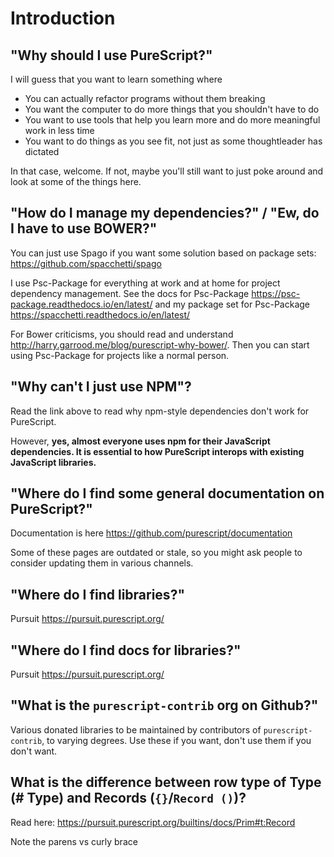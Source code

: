 # Introduction

## "Why should I use PureScript?"

I will guess that you want to learn something where

* You can actually refactor programs without them breaking
* You want the computer to do more things that you shouldn't have to do
* You want to use tools that help you learn more and do more meaningful work in less time
* You want to do things as you see fit, not just as some thoughtleader has dictated

In that case, welcome. If not, maybe you'll still want to just poke around and look at some of the things here.

## "How do I manage my dependencies?" / "Ew, do I have to use BOWER?"

You can just use Spago if you want some solution based on package sets: <https://github.com/spacchetti/spago>

I use Psc-Package for everything at work and at home for project dependency management. See the docs for Psc-Package <https://psc-package.readthedocs.io/en/latest/> and my package set for Psc-Package <https://spacchetti.readthedocs.io/en/latest/>

For Bower criticisms, you should read and understand <http://harry.garrood.me/blog/purescript-why-bower/>. Then you can start using Psc-Package for projects like a normal person.

## "Why can't I just use NPM"?

Read the link above to read why npm-style dependencies don't work for PureScript.

However, **yes, almost everyone uses npm for their JavaScript dependencies. It is essential to how PureScript interops with existing JavaScript libraries.**

## "Where do I find some general documentation on PureScript?"

Documentation is here <https://github.com/purescript/documentation>

Some of these pages are outdated or stale, so you might ask people to consider updating them in various channels.

## "Where do I find libraries?"

Pursuit <https://pursuit.purescript.org/>

## "Where do I find docs for libraries?"

Pursuit <https://pursuit.purescript.org/>

## "What is the `purescript-contrib` org on Github?"

Various donated libraries to be maintained by contributors of `purescript-contrib`, to varying degrees. Use these if you want, don't use them if you don't want.

## What is the difference between row type of Type (# Type) and Records (`{}`/`Record ()`)?

Read here: <https://pursuit.purescript.org/builtins/docs/Prim#t:Record>

Note the parens vs curly brace
